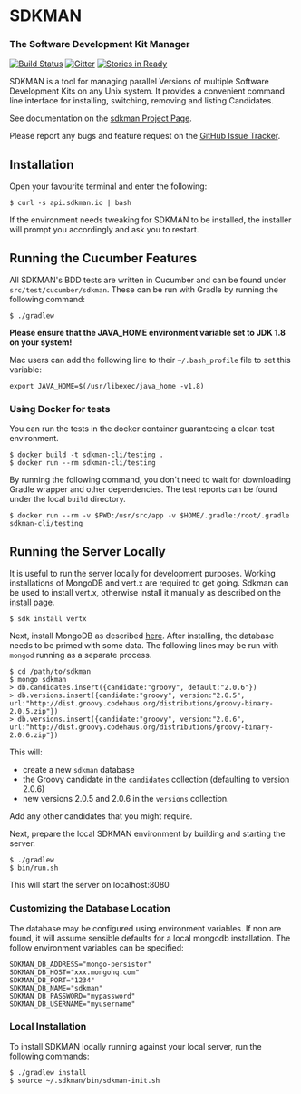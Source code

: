 # SDKMAN
### The Software Development Kit Manager

[![Build Status](https://drone.io/github.com/gvmtool/gvm/status.png)](https://drone.io/github.com/gvmtool/gvm/latest)
[![Gitter](https://badges.gitter.im/sdkman/user-issues.png)](https://gitter.im/sdkman/user-issues)
[![Stories in Ready](https://badge.waffle.io/gvmtool/gvm-cli.png?label=ready&title=Ready)](https://waffle.io/gvmtool/gvm-cli)

SDKMAN is a tool for managing parallel Versions of multiple Software Development Kits on any Unix system. It provides a convenient command line interface for installing, switching, removing and listing Candidates.

See documentation on the [sdkman Project Page](http://sdkman.io).

Please report any bugs and feature request on the [GitHub Issue Tracker](https://github.com/sdkman/sdkman-cli/issues).

## Installation

Open your favourite terminal and enter the following:

    $ curl -s api.sdkman.io | bash

If the environment needs tweaking for SDKMAN to be installed, the installer will prompt you accordingly and ask you to restart.

## Running the Cucumber Features

All SDKMAN's BDD tests are written in Cucumber and can be found under `src/test/cucumber/sdkman`.
These can be run with Gradle by running the following command:

    $ ./gradlew


__Please ensure that the JAVA_HOME environment variable set to JDK 1.8 on your system!__

Mac users can add the following line to their `~/.bash_profile` file to set this variable:

	export JAVA_HOME=$(/usr/libexec/java_home -v1.8)

### Using Docker for tests

You can run the tests in the docker container guaranteeing a clean test environment.

    $ docker build -t sdkman-cli/testing .
    $ docker run --rm sdkman-cli/testing

By running the following command, you don't need to wait for downloading Gradle wrapper and other dependencies. The test reports can be found under the local `build` directory.

    $ docker run --rm -v $PWD:/usr/src/app -v $HOME/.gradle:/root/.gradle sdkman-cli/testing

## Running the Server Locally

It is useful to run the server locally for development purposes. Working installations of MongoDB and vert.x are required to get going. Sdkman can be used to install vert.x, otherwise install it manually as described on the [install page](http://vertx.io/install.html).

	$ sdk install vertx

Next, install MongoDB as described [here](http://www.mongodb.org/downloads). After installing, the database needs to be primed with some data. The following lines may be run with `mongod` running as a separate process.

	$ cd /path/to/sdkman
	$ mongo sdkman
	> db.candidates.insert({candidate:"groovy", default:"2.0.6"})
	> db.versions.insert({candidate:"groovy", version:"2.0.5", url:"http://dist.groovy.codehaus.org/distributions/groovy-binary-2.0.5.zip"})
	> db.versions.insert({candidate:"groovy", version:"2.0.6", url:"http://dist.groovy.codehaus.org/distributions/groovy-binary-2.0.6.zip"})

This will:

*   create a new `sdkman` database
*   the Groovy candidate in the `candidates` collection (defaulting to version 2.0.6)
*   new versions 2.0.5 and 2.0.6 in the `versions` collection.

Add any other candidates that you might require.

Next, prepare the local SDKMAN environment by building and starting the server.

	$ ./gradlew
	$ bin/run.sh

This will start the server on localhost:8080

### Customizing the Database Location

The database may be configured using environment variables. If non are found, it will assume sensible defaults for a local mongodb installation. The follow environment variables can be specified:

    SDKMAN_DB_ADDRESS="mongo-persistor"
    SDKMAN_DB_HOST="xxx.mongohq.com"
    SDKMAN_DB_PORT="1234"
    SDKMAN_DB_NAME="sdkman"
    SDKMAN_DB_PASSWORD="mypassword"
    SDKMAN_DB_USERNAME="myusername"

### Local Installation

To install SDKMAN locally running against your local server, run the following commands:

	$ ./gradlew install
	$ source ~/.sdkman/bin/sdkman-init.sh
